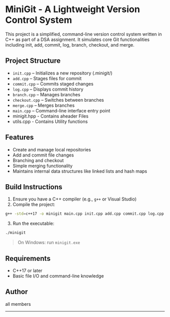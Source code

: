 # MiniGit - A Lightweight Version Control System

This project is a simplified, command-line version control system written in C++ as part of a DSA assignment. It simulates core Git functionalities including init, add, commit, log, branch, checkout, and merge.

##  Project Structure

- `init.cpp` – Initializes a new repository (.minigit/)
- `add.cpp` – Stages files for commit
- `commit.cpp` – Commits staged changes
- `log.cpp` – Displays commit history
- `branch.cpp` – Manages branches
- `checkout.cpp` – Switches between branches
- `merge.cpp` – Merges branches
- `main.cpp` – Command-line interface entry point
- minigit.hpp - Contains aheader Files
- utils.cpp - Contains Utility functions

##  Features

- Create and manage local repositories
- Add and commit file changes
- Branching and checkout
- Simple merging functionality
- Maintains internal data structures like linked lists and hash maps

## Build Instructions

1. Ensure you have a C++ compiler (e.g., `g++` or Visual Studio)
2. Compile the project:

```bash
g++ -std=c++17 -o minigit main.cpp init.cpp add.cpp commit.cpp log.cpp branch.cpp checkout.cpp merge.cpp
```

3. Run the executable:

```bash
./minigit
```

> On Windows: run `minigit.exe`



##  Requirements

- C++17 or later
- Basic file I/O and command-line knowledge



##  Author
 all members


---
